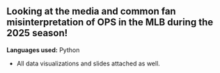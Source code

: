 ## Looking at the media and common fan misinterpretation of OPS in the MLB during the 2025 season!

**Languages used:** Python

* All data visualizations and slides attached as well.
